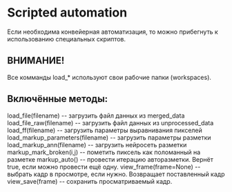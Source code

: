 # Scripted automation
Если необходима конвейерная автоматизация, то можно прибегнуть к использованию специальных скриптов.

## ВНИМАНИЕ!
Все комманды load_* используют свои рабочие папки (workspaces).
## Включённые методы:
load_file(filename) -- загрузить файл данных из merged_data
load_file_raw(filename) -- загрузить файл данных из unprocessed_data
load_ff(filename) -- загрузить параметры выравнивания пикселей
load_markup_parameters(filename) -- загрузить параметры разметки
load_markup_ann(filename) -- загрузить нейросеть разметки
markup_mark_broken(i,j) -- пометить пиксель как поломанный на разметке
markup_auto() -- провести итерацию авторазметки. Вернёт true, если можно провести ещё одну.
view_frame(frame=None) -- выбрать кадр в просмотре, если нужно. Возвращает поставленный кадр
view_save(frame) -- сохранить просматриваемый кадр.
